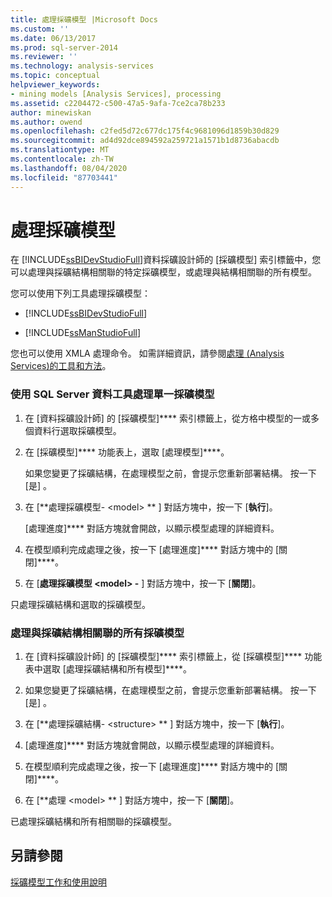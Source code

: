 ```yaml
---
title: 處理採礦模型 |Microsoft Docs
ms.custom: ''
ms.date: 06/13/2017
ms.prod: sql-server-2014
ms.reviewer: ''
ms.technology: analysis-services
ms.topic: conceptual
helpviewer_keywords:
- mining models [Analysis Services], processing
ms.assetid: c2204472-c500-47a5-9afa-7ce2ca78b233
author: minewiskan
ms.author: owend
ms.openlocfilehash: c2fed5d72c677dc175f4c9681096d1859b30d829
ms.sourcegitcommit: ad4d92dce894592a259721a1571b1d8736abacdb
ms.translationtype: MT
ms.contentlocale: zh-TW
ms.lasthandoff: 08/04/2020
ms.locfileid: "87703441"
---
```

# <a name="process-a-mining-model"></a>處理採礦模型
  在 [!INCLUDE[ssBIDevStudioFull](../../includes/ssbidevstudiofull-md.md)]資料採礦設計師的 [採礦模型] 索引標籤中，您可以處理與採礦結構相關聯的特定採礦模型，或處理與結構相關聯的所有模型。  
  
 您可以使用下列工具處理採礦模型：  
  
-   [!INCLUDE[ssBIDevStudioFull](../../includes/ssbidevstudiofull-md.md)]  
  
-   [!INCLUDE[ssManStudioFull](../../includes/ssmanstudiofull-md.md)]  
  
 您也可以使用 XMLA 處理命令。 如需詳細資訊，請參閱[處理 &#40;Analysis Services&#41;的工具和方法](../multidimensional-models/tools-and-approaches-for-processing-analysis-services.md)。  
  
### <a name="process-a-single-mining-model-using-sql-server-data-tools"></a>使用 SQL Server 資料工具處理單一採礦模型  
  
1.  在 [資料採礦設計師] 的 [採礦模型]**** 索引標籤上，從方格中模型的一或多個資料行選取採礦模型。  
  
2.  在 [採礦模型]**** 功能表上，選取 [處理模型]****。  
  
     如果您變更了採礦結構，在處理模型之前，會提示您重新部署結構。 按一下 [是] 。  
  
3.  在 [**處理採礦模型- \<model> ** ] 對話方塊中，按一下 [**執行**]。  
  
     [處理進度]**** 對話方塊就會開啟，以顯示模型處理的詳細資料。  
  
4.  在模型順利完成處理之後，按一下 [處理進度]**** 對話方塊中的 [關閉]****。  
  
5.  在 [**處理採礦模型 \<model> -** ] 對話方塊中，按一下 [**關閉**]。  
  
 只處理採礦結構和選取的採礦模型。  
  
### <a name="process-all-mining-models-that-are-associated-with-a-mining-structure"></a>處理與採礦結構相關聯的所有採礦模型  
  
1.  在 [資料採礦設計師] 的 [採礦模型]**** 索引標籤上，從 [採礦模型]**** 功能表中選取 [處理採礦結構和所有模型]****。  
  
2.  如果您變更了採礦結構，在處理模型之前，會提示您重新部署結構。 按一下 [是] 。  
  
3.  在 [**處理採礦結構- \<structure> ** ] 對話方塊中，按一下 [**執行**]。  
  
4.  [處理進度]**** 對話方塊就會開啟，以顯示模型處理的詳細資料。  
  
5.  在模型順利完成處理之後，按一下 [處理進度]**** 對話方塊中的 [關閉]****。  
  
6.  在 [**處理 \<model> ** ] 對話方塊中，按一下 [**關閉**]。  
  
 已處理採礦結構和所有相關聯的採礦模型。  
  
## <a name="see-also"></a>另請參閱  
 [採礦模型工作和使用說明](mining-model-tasks-and-how-tos.md)  
  
  
